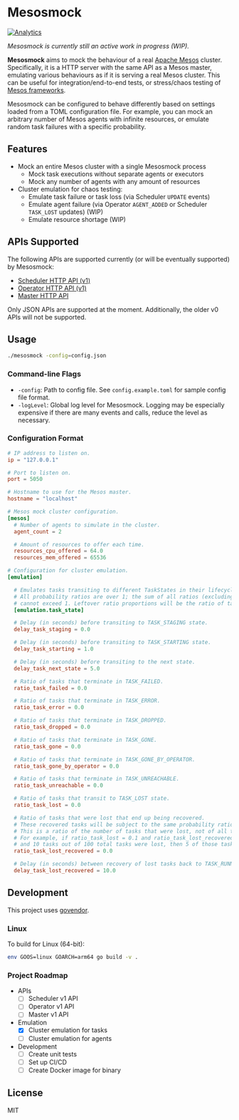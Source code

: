 # Mesosmock

[![Analytics](https://ga-beacon.irvinlim.com/UA-61872435-6/mesosmock/readme)](https://github.com/irvinlim/ga-beacon)

_Mesosmock is currently still an active work in progress (WIP)._

**Mesosmock** aims to mock the behaviour of a real [Apache Mesos](https://mesos.apache.org/) cluster. Specifically, it is a HTTP server with the same API as a Mesos master, emulating various behaviours as if it is serving a real Mesos cluster. This can be useful for integration/end-to-end tests, or stress/chaos testing of [Mesos frameworks](https://mesos.apache.org/documentation/latest/frameworks/).

Mesosmock can be configured to behave differently based on settings loaded from a TOML configuration file. For example, you can mock an arbitrary number of Mesos agents with infinite resources, or emulate random task failures with a specific probability.

## Features

- Mock an entire Mesos cluster with a single Mesosmock process
  - Mock task executions without separate agents or executors
  - Mock any number of agents with any amount of resources
- Cluster emulation for chaos testing:
  - Emulate task failure or task loss (via Scheduler `UPDATE` events)
  - Emulate agent failure (via Operator `AGENT_ADDED` or Scheduler `TASK_LOST` updates) (WIP)
  - Emulate resource shortage (WIP)

## APIs Supported

The following APIs are supported currently (or will be eventually supported) by Mesosmock:

- [Scheduler HTTP API (v1)](https://mesos.apache.org/documentation/latest/scheduler-http-api/)
- [Operator HTTP API (v1)](https://mesos.apache.org/documentation/latest/operator-http-api/)
- [Master HTTP API](https://mesos.apache.org/documentation/latest/endpoints/)

Only JSON APIs are supported at the moment. Additionally, the older v0 APIs will not be supported.

## Usage

```sh
./mesosmock -config=config.json
```

### Command-line Flags

- `-config`: Path to config file. See `config.example.toml` for sample config file format.
- `-logLevel`: Global log level for Mesosmock. Logging may be especially expensive if there are many events and calls, reduce the level as necessary.

### Configuration Format

```toml
# IP address to listen on.
ip = "127.0.0.1"

# Port to listen on.
port = 5050

# Hostname to use for the Mesos master.
hostname = "localhost"

# Mesos mock cluster configuration.
[mesos]
  # Number of agents to simulate in the cluster.
  agent_count = 2

  # Amount of resources to offer each time.
  resources_cpu_offered = 64.0
  resources_mem_offered = 65536

# Configuration for cluster emulation.
[emulation]

  # Emulates tasks transiting to different TaskStates in their lifecycle.
  # All probability ratios are over 1; the sum of all ratios (excluding ratio_task_error and ratio_task_lost_recovered)
  # cannot exceed 1. Leftover ratio proportions will be the ratio of tasks that terminate in TASK_FINISHED.
  [emulation.task_state]

  # Delay (in seconds) before transiting to TASK_STAGING state.
  delay_task_staging = 0.0

  # Delay (in seconds) before transiting to TASK_STARTING state.
  delay_task_starting = 1.0

  # Delay (in seconds) before transiting to the next state.
  delay_task_next_state = 5.0

  # Ratio of tasks that terminate in TASK_FAILED.
  ratio_task_failed = 0.0

  # Ratio of tasks that terminate in TASK_ERROR.
  ratio_task_error = 0.0

  # Ratio of tasks that terminate in TASK_DROPPED.
  ratio_task_dropped = 0.0

  # Ratio of tasks that terminate in TASK_GONE.
  ratio_task_gone = 0.0

  # Ratio of tasks that terminate in TASK_GONE_BY_OPERATOR.
  ratio_task_gone_by_operator = 0.0

  # Ratio of tasks that terminate in TASK_UNREACHABLE.
  ratio_task_unreachable = 0.0

  # Ratio of tasks that transit to TASK_LOST state.
  ratio_task_lost = 0.0

  # Ratio of tasks that were lost that end up being recovered.
  # These recovered tasks will be subject to the same probability ratios as if it was never lost in the first place.
  # This is a ratio of the number of tasks that were lost, not of all tasks.
  # For example, if ratio_task_lost = 0.1 and ratio_task_lost_recovered = 0.5,
  # and 10 tasks out of 100 total tasks were lost, then 5 of those tasks will be recovered.
  ratio_task_lost_recovered = 0.0

  # Delay (in seconds) between recovery of lost tasks back to TASK_RUNNING.
  delay_task_lost_recovered = 10.0
```

## Development

This project uses [govendor](https://github.com/kardianos/govendor).

### Linux

To build for Linux (64-bit):

```sh
env GOOS=linux GOARCH=arm64 go build -v .
```

### Project Roadmap

- APIs
  - [ ] Scheduler v1 API
  - [ ] Operator v1 API
  - [ ] Master v1 API
- Emulation
  - [x] Cluster emulation for tasks
  - [ ] Cluster emulation for agents
- Development
  - [ ] Create unit tests
  - [ ] Set up CI/CD
  - [ ] Create Docker image for binary

## License

MIT
